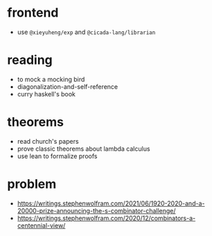# frontend

- use `@xieyuheng/exp` and `@cicada-lang/librarian`

# reading

- to mock a mocking bird
- diagonalization-and-self-reference
- curry haskell's book

# theorems

- read church's papers
- prove classic theorems about lambda calculus
- use lean to formalize proofs

# problem

- https://writings.stephenwolfram.com/2021/06/1920-2020-and-a-20000-prize-announcing-the-s-combinator-challenge/
- https://writings.stephenwolfram.com/2020/12/combinators-a-centennial-view/

